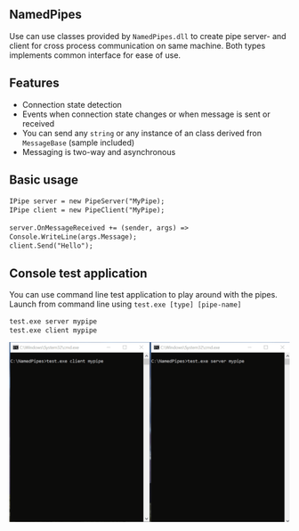 
## NamedPipes

Use can use classes provided by `NamedPipes.dll` to create pipe server- and client for cross process communication on same machine.
Both types implements common interface for ease of use.

## Features
- Connection state detection
- Events when connection state changes or when message is sent or received
- You can send any `string` or any instance of an class derived fron `MessageBase` (sample included)
- Messaging is two-way and asynchronous

## Basic usage
    IPipe server = new PipeServer("MyPipe);
    IPipe client = new PipeClient("MyPipe);

    server.OnMessageReceived += (sender, args) => Console.WriteLine(args.Message);
    client.Send("Hello");

## Console test application

You can use command line test application to play around with the pipes.<br>
Launch from command line using `test.exe [type] [pipe-name]`

    test.exe server mypipe
    test.exe client mypipe

![test command line application](/git_images/pipes.gif?raw=true)
